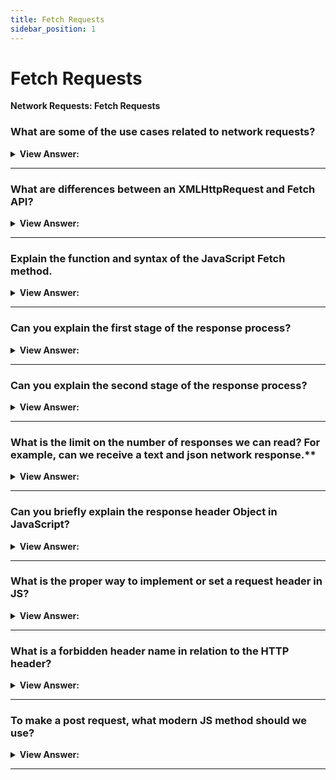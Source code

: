 ```yaml
---
title: Fetch Requests
sidebar_position: 1
---
```


# Fetch Requests

**Network Requests: Fetch Requests**

<head>
  <title>Fetch Requests - JavaScript Interview Questions & Answers</title>
  <meta charSet="utf-8" />
</head>

### What are some of the use cases related to network requests?

<details>
  <summary><strong>View Answer:</strong></summary>
  <div>
  <div><strong>Interview Response:</strong> JavaScript can send network requests to the server and load new information whenever it is needed, like submitting and load user information.</div><br />
  <div><strong>Technical Response:</strong> JavaScript can send network requests to the server and load new information whenever it is needed. For example, we can use a network request to submit an order, load user information, and receive periodic updates from a server.
  </div>
  </div>
</details>

---

### What are differences between an XMLHttpRequest and Fetch API?

<details>
  <summary><strong>View Answer:</strong></summary>
  <div>
  <div><strong>Interview Response:</strong> Fetch is modern browser-based alternative to XMLHttpRequest, it also performs the same tasks related to network requests.</div><br />
  <div><strong>Technical Response:</strong> The Fetch API is modern JavaScript alternative to XMLHttpRequest, it also performs the same task, network requests. The Fetch API is also built into the browser, but not supported in every browser, especially the old browsers like Internet Explorer 7 and 8 (can be polyfilled).
  </div><br />
  <div><strong className="codeExample">Code Example:</strong><br /><br />

  <div></div>

```js
fetch('https://jsonplaceholder.typicode.com/users').then((response) => {
  return response.json();
});
```

  </div>
  </div>
</details>

---

### Explain the function and syntax of the JavaScript Fetch method.

<details>
  <summary><strong>View Answer:</strong></summary>
  <div>
  <div><strong>Interview Response:</strong> The fetch() method starts the process of fetching a resource from the network, returning a promise which is fulfilled once the response is available. Fetch has two arguments including the url and optional options object. The URL is the url to be accessed on the server and the options object holds an array of parameters including method, headers etc.</div><br />
  <div><strong>Technical Response:</strong> The Fetch API provides a JavaScript interface for accessing and manipulating parts of the HTTP pipeline, such as requests and responses. It also provides a global fetch() method that provides an easy, logical way to fetch resources asynchronously across the network. The fetch() method starts the process of fetching a resource from the network, returning a promise which is fulfilled once the response is available. Fetch has two arguments including the url and optional options object. The URL is the url to be accessed on the server and the options object holds an array of parameters including method, headers etc.
  </div><br />

<strong>Syntax: </strong> let promise = fetch(url, [options]);<br /><br />

  </div>
</details>

---

### Can you explain the first stage of the response process?

<details>
  <summary><strong>View Answer:</strong></summary>
  <div>
  <div><strong>Interview Response:</strong> First, the promise, returned by fetch, resolves with an object of the built-in Response class as soon as the server responds with headers. At this stage we can check HTTP status, to see whether it is successful or not, check headers, but we do not have the body yet. The promise rejects if the fetch was unable to make HTTP-request, e.g. network problems, or there’s no such site. It should be noted that abnormal HTTP-statuses, such as 404 or 500 do not cause an error. We can check the response and status by using the response properties response.ok and response.status.
    </div><br />
  <div><strong className="codeExample">Code Example:</strong><br /><br />

  <div></div>

```js
let response = await fetch(url);

if (response.ok) {
  // if HTTP-status is 200-299
  // get the response body (the method explained below)
  let json = await response.json();
} else {
  alert('HTTP-Error: ' + response.status);
}
```

  </div>
  </div>
</details>

---

### Can you explain the second stage of the response process?

<details>
  <summary><strong>View Answer:</strong></summary>
  <div>
  <div><strong>Interview Response:</strong> Second, starts the process of getting the response body, we need to use an additional method call to get the response. The response provides multiple promise-based methods to access the body in various formats including text, json, formData, blob, and arrayBuffer.
    </div><br />
  <div><strong className="codeExample">Code Example:</strong><br /><br />

  <div></div>

```js
let url = 'https://api.github.com/repos/javascript-
tutorial/en.javascript.info/commits';
let response = await fetch(url);

let commits = await response.json(); // read response body and parse as JSON

alert(commits[0].author.login);
```

  </div>
  </div>
</details>

---

### What is the limit on the number of responses we can read? For example, can we receive a text and json network response.\*\*

<details>
  <summary><strong>View Answer:</strong></summary>
  <div>
  <div><strong>Interview Response:</strong> No, we can choose only one body-reading method. For example, if we’ve already got the response with response.text(), then response.json() won’t work, as the body content has already been processed or consumed .
    </div><br />
  <div><strong className="codeExample">Code Example:</strong><br /><br />

  <div></div>

```js
let text = await response.text(); // response body consumed
let parsed = await response.json(); // fails (already consumed)
```

  </div>
  </div>
</details>

---

### Can you briefly explain the response header Object in JavaScript?

<details>
  <summary><strong>View Answer:</strong></summary>
  <div>
  <div><strong>Interview Response:</strong> The response headers are available in a iterable Map-like headers object in response.headers. It is not exactly a Map, but it has similar methods to get individual headers by name or iterate over them.
    </div><br />
  <div><strong className="codeExample">Code Example:</strong><br /><br />

  <div></div>

```js
let response = await fetch('https://api.github.com/repos/javascript-
tutorial/en.javascript.info/commits');

// get one header
alert(response.headers.get('Content-Type')); // application/json; charset=utf-8

// iterate over all headers
for (let [key, value] of response.headers) {
  alert(`${key} = ${value}`);
}
```

  </div>
  </div>
</details>

---

### What is the proper way to implement or set a request header in JS?

<details>
  <summary><strong>View Answer:</strong></summary>
  <div>
  <div><strong>Interview Response:</strong> To set a request header in fetch, we can use the headers option. It has an object with outgoing headers. There are some limitations to what we can access in the HTTP header.
    </div><br />
  <div><strong className="codeExample">Code Example:</strong><br /><br />

  <div></div>

```js
let response = fetch(protectedUrl, {
  headers: {
    Authentication: 'secret',
  },
});
```

  </div>
  </div>
</details>

---

### What is a forbidden header name in relation to the HTTP header?

<details>
  <summary><strong>View Answer:</strong></summary>
  <div>
  <div><strong>Interview Response:</strong> A forbidden header name is the name of any HTTP header that cannot be modified programmatically; specifically, an HTTP request header name (in contrast with a Forbidden response header name). Modifying such headers is forbidden because the user agent (browser) retains full control over them. Names starting with `Sec-` are reserved for creating new headers safe from APIs using Fetch that grant developers control over headers, such as XMLHttpRequest.
    </div>
  </div>
</details>

---

### To make a post request, what modern JS method should we use?

<details>
  <summary><strong>View Answer:</strong></summary>
  <div>
  <div><strong>Interview Response:</strong> To make a POST request, or a request with another method option, we need to use the fetch method. For example, when we want to use a method post with JSON. We will have to set the header and body inside of the Fetch options. We are not limited to just post requests as a method option. We also have access to HTTP requests and others. It should be noted, if the request body is a string, then Content-Type header is set to text/plain;charset=UTF-8 by default.
    </div><br />
  <div><strong className="codeExample">Code Example:</strong><br /><br />

  <div></div>

```js
let user = {
  name: 'John',
  surname: 'Smith',
};

let response = await fetch('/article/fetch/post/user', {
  method: 'POST',
  headers: {
    'Content-Type': 'application/json;charset=utf-8',
  },
  body: JSON.stringify(user),
});

let result = await response.json();
alert(result.message);
```

  </div>
  </div>
</details>

---
